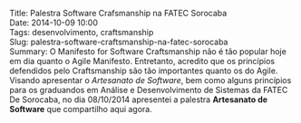 Title: Palestra Software Crafsmanship na FATEC Sorocaba  
Date: 2014-10-09 10:00  
Tags: desenvolvimento, craftsmanship  
Slug: palestra-software-craftsmanship-na-fatec-sorocaba  
Summary: O Manifesto for Software Craftsmanship não é tão popular hoje em dia quanto o Agile Manifesto. Entretanto, acredito que os princípios defendidos pelo Craftsmanship são tão importantes quanto os do Agile. Visando apresentar o _Artesanato de Software_, bem como alguns princípios para os graduandos em Análise e Desenvolvimento de Sistemas da FATEC De Sorocaba, no dia 08/10/2014 apresentei a palestra **Artesanato de Software** que compartilho aqui agora. 

<script async class="speakerdeck-embed" data-id="9e019c8031df01327f262efaeef44115" data-ratio="1.33333333333333" src="//speakerdeck.com/assets/embed.js"></script>